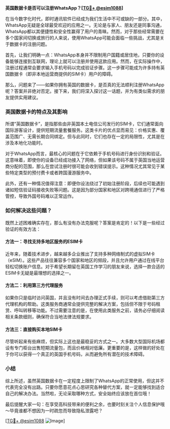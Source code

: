 **英国数据卡是否可以注册WhatsApp？[[TG💪+ @esim1088](https://t.me/s/esim1088)]**

在当今数字化时代，即时通讯软件已经成为我们生活中不可或缺的一部分。其中，WhatsApp无疑是全球最受欢迎的应用之一。无论是与家人、朋友还是同事沟通，WhatsApp都以其便捷性和安全性赢得了用户的青睐。然而，对于那些经常需要在多个国家间切换或旅行的人来说，使用WhatsApp可能会面临一些挑战，尤其是关于数据卡的注册问题。

首先，让我们明确一点：WhatsApp本身并不限制用户国籍或居住地，只要你的设备能够连接到互联网，理论上就可以注册并使用这款应用。然而，在实际操作中，注册过程通常会要求输入手机号码以完成验证步骤。这一步骤可能成为许多持有英国数据卡（即非本地运营商提供的SIM卡）用户的障碍。

那么，问题来了——如果你拥有英国的数据卡，是否真的无法顺利注册WhatsApp呢？答案并非绝对否定。接下来，我们将深入探讨这一话题，并为有类似需求的朋友提供实用建议。

### 英国数据卡的特点及其影响

所谓“英国数据卡”，是指那些由非英国本土电信公司发行的SIM卡，它们通常面向国际游客设计，提供短期流量套餐服务。这类卡片的优点显而易见：价格实惠、覆盖范围广、无需长期合同绑定。但与此同时，它们也存在一定的局限性，尤其是在涉及本地化功能时。

对于WhatsApp而言，最核心的问题在于它依赖于手机号码进行身份识别和验证。这意味着，即使你的设备已经成功接入了网络，但如果该号码不属于英国当地运营商分配的范围，那么在尝试注册时很可能会收到错误提示。这种情况尤其常见于某些特定类型的预付费卡或者跨国漫游服务中。

此外，还有一种情况值得注意：即便你设法绕过了初始注册阶段，后续也可能遇到诸如短信验证码接收失败等问题。这是因为部分国家和地区对跨境通信进行了严格管控，导致外国号码难以正常运作。

### 如何解决这些问题？

既然上述困难确实存在，那么有没有办法克服呢？答案是肯定的！以下是一些经过验证的有效方法：

#### 方法一：寻找支持多地区服务的ESIM卡
近年来，随着技术进步，越来越多企业推出了支持多种网络制式的虚拟SIM卡（eSIM）。这些产品往往兼容多个国家和地区的频段，并且允许用户通过在线平台轻松切换账户信息。对于希望长期留在英国工作学习的朋友来说，选择一款合适的ESIM卡无疑是最理想的选择之一。

#### 方法二：利用第三方代理服务
如果你只是临时访问英国，并且没有时间去办理正式手续，则可以考虑借助第三方代理机构的帮助。这类服务商通常会提供完整的解决方案，包括但不限于号码租赁、呼叫转移等功能。不过需要注意的是，在使用此类服务之前，请务必仔细阅读相关条款细则，确保符合当地法律法规要求。

#### 方法三：直接购买本地SIM卡
尽管听起来有些麻烦，但实际上这也是最稳妥的方式之一。大多数大型国际机场都设有专门柜台出售短期流量包，而且价格相对低廉。更重要的是，这样做的好处在于你可以获得一个真正的英国手机号码，从而避免所有潜在的技术障碍。

### 小结

综上所述，虽然英国数据卡在一定程度上限制了WhatsApp的正常使用，但这并不代表完全没有出路。只要你愿意花点心思研究各种替代方案，就一定能够找到适合自己的解决办法。当然啦，无论采取哪种方式，安全始终应该放在首位哦！

最后提醒大家一句：在享受高科技带来的便利之余，也要时刻关注个人信息保护哦～毕竟谁都不想因为一时疏忽而导致隐私泄露吧？

[[TG💪+ @esim1088](https://t.me/s/esim1088) ![Image](https://i.postimg.cc/4NQfJmqS/Snipaste-2025-05-13-00-14-12.png)]